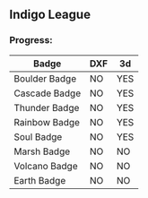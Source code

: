 ## Indigo League

### Progress:

| Badge | DXF | 3d |
|---|---|---|
| Boulder Badge | NO | YES |
| Cascade Badge | NO | YES |
| Thunder Badge | NO | YES |
| Rainbow Badge | NO | YES |
| Soul Badge | NO | YES |
| Marsh Badge | NO | NO |
| Volcano Badge | NO | NO |
| Earth Badge | NO | NO |
